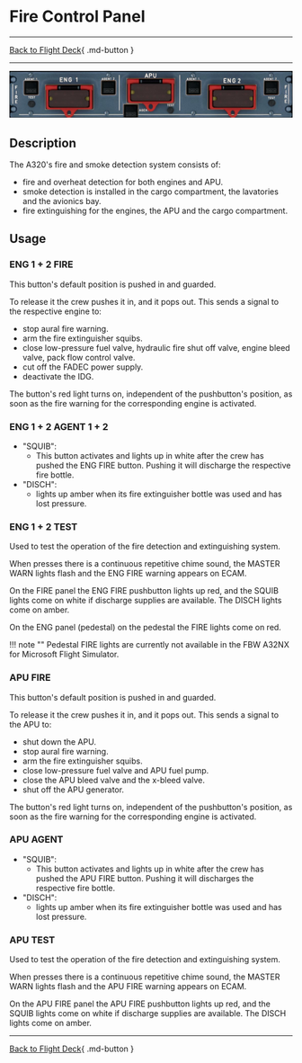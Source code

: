 # Fire Control Panel

---

[Back to Flight Deck](../index.md){ .md-button }

---

![Fire Control Panel](../../../assets/a32nx-briefing/overhead-panel/Fire-Control-Panel.jpg "Fire Control Panel")

## Description

The A320's fire and smoke detection system consists of:

- fire and overheat detection for both engines and APU.
- smoke detection is installed in the cargo compartment, the lavatories and the avionics bay.
- fire extinguishing for the engines, the APU and the cargo compartment.

## Usage

### ENG 1 + 2 FIRE

This button's default position is pushed in and guarded.

To release it the crew pushes it in, and it pops out. This sends a signal
to the respective engine to:

- stop aural fire warning.
- arm the fire extinguisher squibs.
- close low-pressure fuel valve, hydraulic fire shut off valve, engine bleed valve, pack flow control valve.
- cut off the FADEC power supply.
- deactivate the IDG.

The button's red light turns on, independent of the pushbutton's position, as soon as the fire warning for the corresponding engine is activated.

### ENG 1 + 2 AGENT 1 + 2

- "SQUIB":
    - This button activates and lights up in white after the crew has pushed the ENG FIRE button. Pushing it will discharge the respective fire bottle.
- "DISCH":
    - lights up amber when its fire extinguisher bottle was used and has lost pressure.

### ENG 1 + 2 TEST

Used to test the operation of the fire detection and extinguishing system.

When presses there is a continuous repetitive chime sound, the MASTER WARN lights flash and the ENG FIRE warning appears on ECAM.

On the FIRE panel the ENG FIRE pushbutton lights up red, and the SQUIB lights come on white if discharge supplies are available. The DISCH lights come on amber.

On the ENG panel (pedestal) on the pedestal the FIRE lights come on red.

!!! note ""
    Pedestal FIRE lights are currently not available in the FBW A32NX for Microsoft Flight Simulator.

### APU FIRE

This button's default position is pushed in and guarded.

To release it the crew pushes it in, and it pops out. This sends a signal
to the APU to:

- shut down the APU.
- stop aural fire warning.
- arm the fire extinguisher squibs.
- close low-pressure fuel valve and APU fuel pump.
- close the APU bleed valve and the x-bleed valve.
- shut off the APU generator.

The button's red light turns on, independent of the pushbutton's position, as soon as the fire warning for the corresponding engine is activated.

### APU AGENT

- "SQUIB":
    - This button activates and lights up in white after the crew has pushed the APU FIRE button. Pushing it will discharges the respective fire bottle.
- "DISCH":
    - lights up amber when its fire extinguisher bottle was used and has lost pressure.

### APU TEST

Used to test the operation of the fire detection and extinguishing system.

When presses there is a continuous repetitive chime sound, the MASTER WARN lights flash and the APU FIRE warning appears on ECAM.

On the APU FIRE panel the APU FIRE pushbutton lights up red, and the SQUIB lights come on white if discharge supplies are available. The DISCH lights come on amber.

---

[Back to Flight Deck](../index.md){ .md-button }
